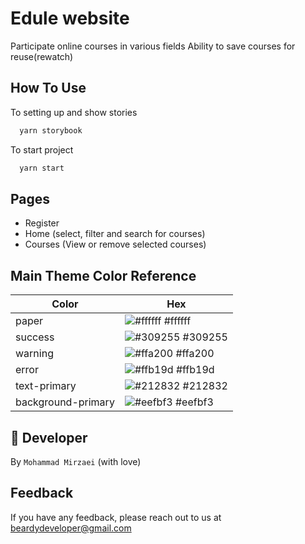 # Edule website

Participate online courses in various fields Ability to save courses for
reuse(rewatch)

## How To Use

To setting up and show stories

```bash
  yarn storybook
```

To start project

```bash
  yarn start
```

## Pages

- Register
- Home (select, filter and search for courses)
- Courses (View or remove selected courses)

## Main Theme Color Reference

| Color              | Hex                                                              |
| ------------------ | ---------------------------------------------------------------- |
| paper              | ![#ffffff](https://via.placeholder.com/10/ffffff?text=+) #ffffff |
| success            | ![#309255](https://via.placeholder.com/10/309255?text=+) #309255 |
| warning            | ![#ffa200](https://via.placeholder.com/10/ffa200?text=+) #ffa200 |
| error              | ![#ffb19d](https://via.placeholder.com/10/ffb19d?text=+) #ffb19d |
| text-primary       | ![#212832](https://via.placeholder.com/10/212832?text=+) #212832 |
| background-primary | ![#eefbf3](https://via.placeholder.com/10/eefbf3?text=+) #eefbf3 |

## 🚀 Developer

By `Mohammad Mirzaei` (with love)

## Feedback

If you have any feedback, please reach out to us at beardydeveloper@gmail.com
